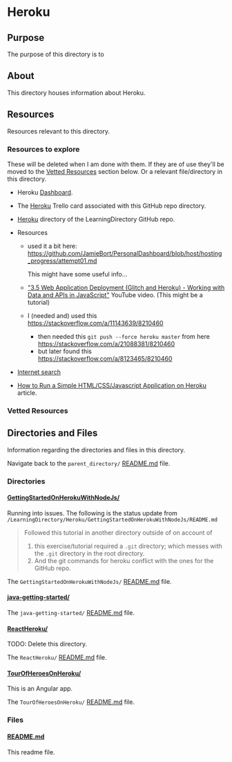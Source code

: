 # Heroku

## Purpose

The purpose of this directory is to <!-- [...]. -->

## About

This directory houses information about Heroku.

<!-- [Some information about this directory.] -->

## Resources

Resources relevant to this directory.

### Resources to explore

These will be deleted when I am done with them. If they are of use they'll be moved to the [Vetted Resources](#vetted-resources) section below. Or a relevant file/directory in this directory.

- Heroku [Dashboard](https://dashboard.heroku.com/apps).

- The [Heroku](https://trello.com/c/9SRRsEWo/43-heroku) Trello card associated with this GitHub repo directory.

- [Heroku](https://github.com/JamieBort/LearningDirectory/tree/master/Hosting/Heroku) directory of the LearningDirectory GitHub repo.

- Resources

  - used it a bit here: https://github.com/JamieBort/PersonalDashboard/blob/host/hosting_progress/attempt01.md

    This might have some useful info...

  - ["3.5 Web Application Deployment (Glitch and Heroku) - Working with Data and APIs in JavaScript"](https://www.youtube.com/watch?v=Rz886HkV1j4) YouTube video. (This might be a tutorial)

  - I (needed and) used this https://stackoverflow.com/a/11143639/8210460
    - then needed this `git push --force heroku master` from here https://stackoverflow.com/a/21088381/8210460
    - but later found this https://stackoverflow.com/a/8123465/8210460

- [Internet search](https://www.google.com/search?q=Tour+of+Heroes+in+Heroku&oq=Tour+of+Heroes+in+Heroku&aqs=chrome..69i57j69i64.4059j0j9&sourceid=chrome&ie=UTF-8)

- [How to Run a Simple HTML/CSS/Javascript Application on Heroku](https://medium.com/@winnieliang/how-to-run-a-simple-html-css-javascript-application-on-heroku-4e664c541b0b) article.

### Vetted Resources

## Directories and Files

Information regarding the directories and files in this directory.

Navigate back to the `parent_directory/` [README.md](../README.md) file.

### Directories

#### [GettingStartedOnHerokuWithNodeJs/](./GettingStartedOnHerokuWithNodeJs/)

Running into issues. The following is the status update from `/LearningDirectory/Heroku/GettingStartedOnHerokuWithNodeJs/README.md`

> Followed this tutorial in another directory outside of on account of
>
> 1.  this exercise/tutorial required a `.git` directory; which messes with the `.git` directory in the root directory.
> 2.  And the git commands for heroku conflict with the ones for the GitHub repo.

The `GettingStartedOnHerokuWithNodeJs/` [README.md](./GettingStartedOnHerokuWithNodeJs/README.md) file.

#### [java-getting-started/](./java-getting-started/)

<!-- [About_this_directory.]

[More_info_about_this_directory.] -->

The `java-getting-started/` [README.md](./java-getting-started/README.md) file.

#### [ReactHeroku/](./ReactHeroku/)

TODO: Delete this directory.

<!-- [About_this_directory.]

[More_info_about_this_directory.] -->

The `ReactHeroku/` [README.md](./ReactHeroku/README.md) file.

#### [TourOfHeroesOnHeroku/](./TourOfHeroesOnHeroku/)

This is an Angular app.

The `TourOfHeroesOnHeroku/` [README.md](./TourOfHeroesOnHeroku/README.md) file.

### Files

<!-- #### [name_of_other_file_in_here.extension]()

[About_this_file.]

[More_info_about_this_file.] -->

#### [README.md](./README.md)

This readme file.

